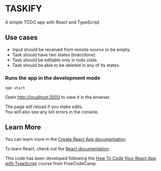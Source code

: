 # TASKIFY

A simple TODO app with React and TypeScript

## Use cases

- Input should be received from remote source or be empty.
- Task should have two states (todo/done).
- Task should be editable only in todo state.
- Task should be able to be deleted in any of its states.

### Runs the app in the development mode

`npm start`

Open [http://localhost:3000](http://localhost:3000) to view it in the browser.

The page will reload if you make edits.\
You will also see any lint errors in the console.

## Learn More

You can learn more in
the [Create React App documentation](https://facebook.github.io/create-react-app/docs/getting-started).

To learn React, check out the [React documentation](https://reactjs.org/).

This code has been developed following
the [How To Code Your React App with TypeScript](https://www.freecodecamp.org/news/how-to-code-your-react-app-with-typescript/)
course from FreeCodeCamp.